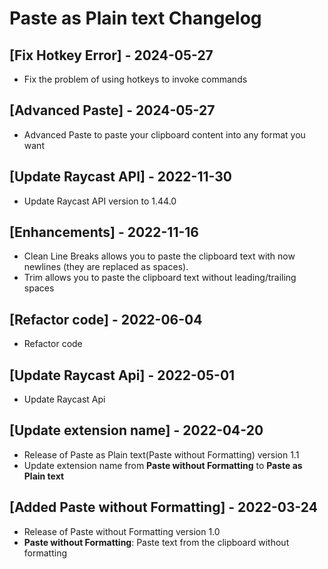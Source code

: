 # Paste as Plain text Changelog

## [Fix Hotkey Error] - 2024-05-27

-  Fix the problem of using hotkeys to invoke commands

## [Advanced Paste] - 2024-05-27

- Advanced Paste to paste your clipboard content into any format you want

## [Update Raycast API] - 2022-11-30

- Update Raycast API version to 1.44.0

## [Enhancements] - 2022-11-16

- Clean Line Breaks allows you to paste the clipboard text with now newlines (they are replaced as spaces).
- Trim allows you to paste the clipboard text without leading/trailing spaces

## [Refactor code] - 2022-06-04
- Refactor code

## [Update Raycast Api] - 2022-05-01
- Update Raycast Api

## [Update extension name] - 2022-04-20
- Release of Paste as Plain text(Paste without Formatting) version 1.1
- Update extension name from **Paste without Formatting** to **Paste as Plain text**

## [Added Paste without Formatting] - 2022-03-24
- Release of Paste without Formatting version 1.0
- **Paste without Formatting**: Paste text from the clipboard without formatting
